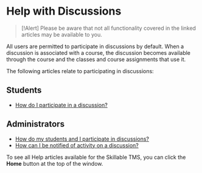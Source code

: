 # Help with Discussions

> [!Alert] Please be aware that not all functionality covered in the linked articles may be available to you.

All users are permitted to participate in discussions by default. When a discussion is associated with a course, the discussion becomes available through the course and the classes and course assignments that use it.

The following articles relate to participating in discussions:

## Students

- [How do I participate in a discussion?](../end-user-student-faqs/class-self-paced/discussions.md)

## Administrators

- [How do my students and I participate in discussions?](../tms-administrators/discussions/participation.md)
- [How can I be notified of activity on a discussion?](../tms-administrators/discussions/admin-follow.md)

To see all Help articles available for the Skillable TMS, you can click the **Home** button at the top of the window.